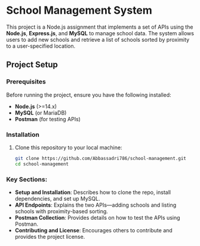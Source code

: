 # School Management System

This project is a Node.js assignment that implements a set of APIs using the **Node.js**, **Express.js**, and **MySQL** to manage school data. The system allows users to add new schools and retrieve a list of schools sorted by proximity to a user-specified location.

## Project Setup

### Prerequisites

Before running the project, ensure you have the following installed:

- **Node.js** (>=14.x)
- **MySQL** (or MariaDB)
- **Postman** (for testing APIs)

### Installation

1. Clone this repository to your local machine:
   ```bash
   git clone https://github.com/Abbassadri786/school-management.git
   cd school-management

### Key Sections:

- **Setup and Installation**: Describes how to clone the repo, install dependencies, and set up MySQL.
- **API Endpoints**: Explains the two APIs—adding schools and listing schools with proximity-based sorting.
- **Postman Collection**: Provides details on how to test the APIs using Postman.
- **Contributing and License**: Encourages others to contribute and provides the project license.
